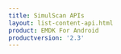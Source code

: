 ```yaml
---
title: SimulScan APIs
layout: list-content-api.html
product: EMDK For Android
productversion: '2.3'
---
```














